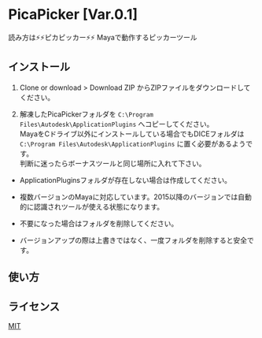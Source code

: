 # PicaPicker [Var.0.1]

読み方は⚡⚡ピカピッカー⚡⚡
Mayaで動作するピッカーツール

## インストール

1. Clone or download > Download ZIP からZIPファイルをダウンロードしてください。

2. 解凍したPicaPickerフォルダを `C:\Program Files\Autodesk\ApplicationPlugins` へコピーしてください。  
MayaをCドライブ以外にインストールしている場合でもDICEフォルダは `C:\Program Files\Autodesk\ApplicationPlugins` に置く必要があるようです。  
判断に迷ったらボーナスツールと同じ場所に入れて下さい。

+ ApplicationPluginsフォルダが存在しない場合は作成してください。

+ 複数バージョンのMayaに対応しています。2015以降のバージョンでは自動的に認識されツールが使える状態になります。

+ 不要になった場合はフォルダを削除してください。

+ バージョンアップの際は上書きではなく、一度フォルダを削除すると安全です。


## 使い方


## ライセンス

[MIT](https://github.com/mochio326/SiShelf/blob/master/LICENSE)
